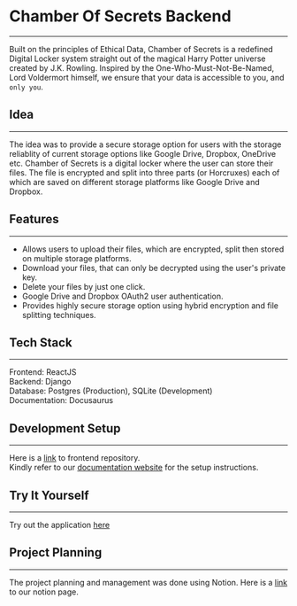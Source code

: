 # Chamber Of Secrets Backend
---

Built on the principles of Ethical Data, Chamber of Secrets is a redefined Digital Locker system straight out of the magical Harry Potter universe created by J.K. Rowling. Inspired by the One-Who-Must-Not-Be-Named, Lord Voldermort himself, we ensure that your data is accessible to you, and `only you`.

## Idea
---

The idea was to provide a secure storage option for users with the storage reliablity of current storage options like Google Drive, Dropbox, OneDrive etc. Chamber of Secrets is a digital locker where the user can store their files. The file is encrypted and split into three parts (or Horcruxes) each of which are saved on different storage platforms like Google Drive and Dropbox.

## Features
---

- Allows users to upload their files, which are encrypted, split then stored on multiple storage platforms.
- Download your files, that can only be decrypted using the user's private key.
- Delete your files by just one click.
- Google Drive and Dropbox OAuth2 user authentication.
- Provides highly secure storage option using hybrid encryption and file splitting techniques.

## Tech Stack
---

Frontend: ReactJS \
Backend: Django \
Database: Postgres (Production), SQLite (Development) \
Documentation: Docusaurus

## Development Setup
---

Here is a [link](https://github.com/MLH-Fellowship/Chamber-of-Secrets) to frontend repository. \
Kindly refer to our [documentation website](https://chamber-of-secrets.netlify.app) for the setup instructions.

## Try It Yourself
---

Try out the application [here](https://mlh-chamber-of-secrets.herokuapp.com)

## Project Planning
---

The project planning and management was done using Notion. Here is a [link](https://www.notion.so/Sprint-2-Chamber-of-Secrets-98150436b29945bb9764a2a5c98b652a) to our notion page.



